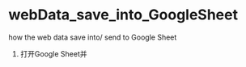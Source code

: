 # webData_save_into_GoogleSheet
how the web data save into/ send to Google Sheet 

1. 打开Google Sheet并
